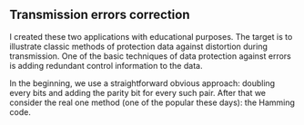 ## Transmission errors correction

I created these two applications with educational purposes. 
The target is to illustrate classic methods of protection data against distortion during transmission. 
One of the basic techniques of data protection against errors is adding redundant control information to the data.

In the beginning, we use a straightforward obvious approach: doubling every bits and adding the parity bit for every such pair. 
After that we consider the real one method (one of the popular these days): the Hamming code.

